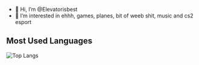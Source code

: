 - 👋 Hi, I’m @Elevatorisbest
- 👀 I’m interested in ehhh, games, planes, bit of weeb shit, music and cs2 esport

## Most Used Languages

![Top Langs](https://github-readme-stats.vercel.app/api/top-langs/?username=Elevatorisbest&hide=css,html&show_icons=true&theme=radical&count_private=true&include_all_commits=true)
